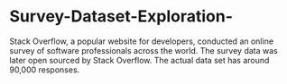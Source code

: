 # Survey-Dataset-Exploration-
Stack Overflow, a popular website for developers, conducted an online survey of software professionals across the world. The survey data was later open sourced by Stack Overflow. The actual data set has around 90,000 responses.
